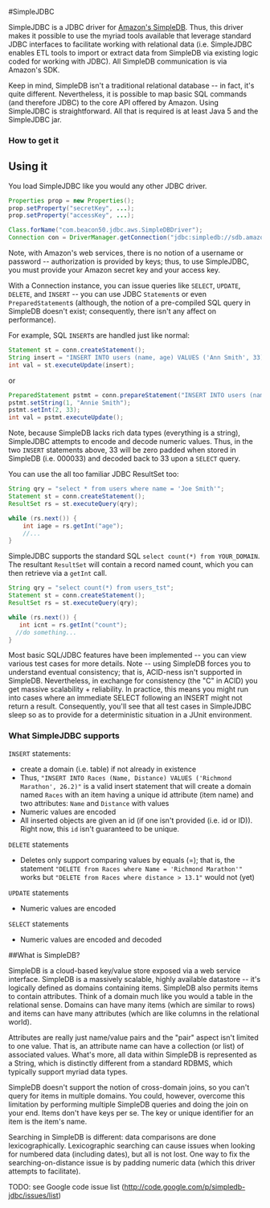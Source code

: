 #SimpleJDBC

SimpleJDBC is a JDBC driver for [Amazon's SimpleDB](http://aws.amazon.com/simpledb/).
Thus, this driver makes it possible to use the myriad tools available that leverage standard JDBC
interfaces to facilitate working with relational data (i.e. SimpleJDBC enables ETL tools to import or
extract data from SimpleDB via existing logic coded for working with JDBC). All SimpleDB
communication is via Amazon's SDK.

Keep in mind, SimpleDB isn't a traditional relational database -- in fact, it's quite different.
Nevertheless, it is possible to map basic SQL commands (and therefore JDBC) to the core API offered by Amazon.
Using SimpleJDBC is straightforward. All that is required is at least Java 5 and the SimpleJDBC jar.

### How to get it


## Using it

You load SimpleJDBC like you would any other JDBC driver.

```java
Properties prop = new Properties();
prop.setProperty("secretKey", ...);
prop.setProperty("accessKey", ...);

Class.forName("com.beacon50.jdbc.aws.SimpleDBDriver");
Connection con = DriverManager.getConnection("jdbc:simpledb://sdb.amazonaws.com", prop);
```

Note, with Amazon's web services, there is no notion of a username or password --
authorization is provided by keys; thus, to use SimpleJDBC, you must provide your Amazon secret key and your access key.

With a Connection instance, you can issue queries like `SELECT`, `UPDATE`, `DELETE`, and `INSERT` --
you can use JDBC `Statement`s or even `PreparedStatement`s (although, the notion of a pre-compiled
SQL query in SimpleDB doesn't exist; consequently, there isn't any affect on performance).

For example, SQL `INSERT`s are handled just like normal:

```java
Statement st = conn.createStatement();
String insert = "INSERT INTO users (name, age) VALUES ('Ann Smith', 33)";
int val = st.executeUpdate(insert);
```

or

```java
PreparedStatement pstmt = conn.prepareStatement("INSERT INTO users (name, age) VALUES (?, ?)");
pstmt.setString(1, "Annie Smith");
pstmt.setInt(2, 33);
int val = pstmt.executeUpdate();
```

Note, because SimpleDB lacks rich data types (everything is a string),
SimpleJDBC attempts to encode and decode numeric values. Thus, in the two `INSERT` statements above,
33 will be zero padded when stored in SimpleDB (i.e. 000033) and decoded back to 33 upon a `SELECT` query.

You can use the all too familiar JDBC ResultSet too:

```java
String qry = "select * from users where name = 'Joe Smith'";
Statement st = conn.createStatement();
ResultSet rs = st.executeQuery(qry);

while (rs.next()) {
    int iage = rs.getInt("age");
    //...
}
```

SimpleJDBC supports the standard SQL `select count(*) from YOUR_DOMAIN`.
The resultant `ResultSet` will contain a record named count, which you can then retrieve via a `getInt` call.

```java
String qry = "select count(*) from users_tst";
Statement st = conn.createStatement();
ResultSet rs = st.executeQuery(qry);

while (rs.next()) {
   int icnt = rs.getInt("count");
  //do something...
}
```

Most basic SQL/JDBC features have been implemented -- you can view various test cases for
more details. Note -- using SimpleDB forces you to understand eventual consistency; that is,
ACID-ness isn't supported in SimpleDB. Nevertheless, in exchange for consistency (the "C" in ACID) you get
massive scalability + reliability. In practice, this means you might run into cases where an immediate
SELECT following an INSERT might not return a result. Consequently, you'll see that all test cases in
SimpleJDBC sleep so as to provide for a deterministic situation in a JUnit environment.

### What SimpleJDBC supports

`INSERT` statements:
  * create a domain (i.e. table) if not already in existence
  * Thus, `"INSERT INTO Races (Name, Distance) VALUES ('Richmond Marathon', 26.2)"` is a valid insert statement
    that will create a domain named `Races` with an item having a unique id attribute (item name) and two attributes:
    `Name` and `Distance` with values
  * Numeric values are encoded
  * All inserted objects are given an id (if one isn't provided (i.e. id or ID)).
    Right now, this `id` isn't guaranteed to be unique.

`DELETE` statements
  * Deletes only support comparing values by equals (=); that is, the
    statement `"DELETE from Races where Name = 'Richmond Marathon'"` works
    but `"DELETE from Races where distance > 13.1"` would not (yet)

`UPDATE` statements
  * Numeric values are encoded

`SELECT` statements
  * Numeric values are encoded and decoded


##What is SimpleDB?

SimpleDB is a cloud-based key/value store exposed via a web service interface. SimpleDB is a
massively scalable, highly available datastore -- it's logically defined as domains containing items.
SimpleDB also permits items to contain attributes. Think of a domain much like you would a table in
the relational sense. Domains can have many items (which are similar to rows) and items can have many
attributes (which are like columns in the relational world).

Attributes are really just name/value pairs and the "pair" aspect isn't limited to one value. That is,
an attribute name can have a collection (or list) of associated values. What's more, all data within
SimpleDB is represented as a String, which is distinctly different from a standard RDBMS, which typically
support myriad data types.

SimpleDB doesn't support the notion of cross-domain joins, so you can't query for items in multiple
domains. You could, however, overcome this limitation by performing multiple SimpleDB queries and doing
the join on your end. Items don't have keys per se. The key or unique identifier for an item is the item's name.

Searching in SimpleDB is different: data comparisons are done lexicographically. Lexicographic
searching can cause issues when looking for numbered data (including dates), but all is not lost.
One way to fix the searching-on-distance issue is by padding numeric data (which this driver attempts to facilitate).



TODO:
 see Google code issue list (http://code.google.com/p/simpledb-jdbc/issues/list)